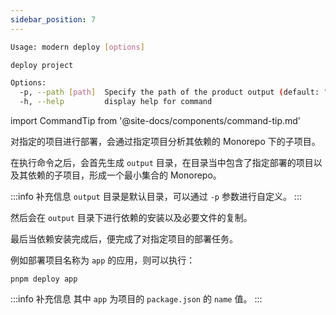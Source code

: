 ```yaml
---
sidebar_position: 7
---
```


```bash
Usage: modern deploy [options]

deploy project

Options:
  -p, --path [path]  Specify the path of the product output (default: "output")
  -h, --help         display help for command
```

import CommandTip from '@site-docs/components/command-tip.md'

<CommandTip />

对指定的项目进行部署，会通过指定项目分析其依赖的 Monorepo 下的子项目。

在执行命令之后，会首先生成 `output` 目录，在目录当中包含了指定部署的项目以及其依赖的子项目，形成一个最小集合的 Monorepo。

:::info 补充信息
`output` 目录是默认目录，可以通过 `-p` 参数进行自定义。
:::

然后会在 `output` 目录下进行依赖的安装以及必要文件的复制。

最后当依赖安装完成后，便完成了对指定项目的部署任务。

例如部署项目名称为 `app` 的应用，则可以执行：

```
pnpm deploy app
```

:::info 补充信息
其中 `app` 为项目的 `package.json` 的 `name` 值。
:::
